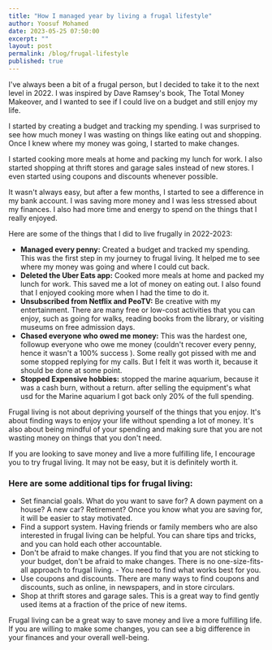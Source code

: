 ```yaml
---
title: "How I managed year by living a frugal lifestyle"
author: Yoosuf Mohamed
date: 2023-05-25 07:50:00
excerpt: ""
layout: post
permalink: /blog/frugal-lifestyle
published: true
---
```


I've always been a bit of a frugal person, but I decided to take it to the next level in 2022. I was inspired by Dave Ramsey's book, The Total Money Makeover, and I wanted to see if I could live on a budget and still enjoy my life.

I started by creating a budget and tracking my spending. I was surprised to see how much money I was wasting on things like eating out and shopping. Once I knew where my money was going, I started to make changes.

I started cooking more meals at home and packing my lunch for work. I also started shopping at thrift stores and garage sales instead of new stores. I even started using coupons and discounts whenever possible.

It wasn't always easy, but after a few months, I started to see a difference in my bank account. I was saving more money and I was less stressed about my finances. I also had more time and energy to spend on the things that I really enjoyed.

Here are some of the things that I did to live frugally in 2022-2023:

- **Managed every penny:** Created a budget and tracked my spending. This was the first step in my journey to frugal living. It helped me to see where my money was going and where I could cut back.
- **Deleted the Uber Eats app:** Cooked more meals at home and packed my lunch for work. This saved me a lot of money on eating out. I also found that I enjoyed cooking more when I had the time to do it.
- **Unsubscribed from Netflix and PeoTV:** Be creative with my entertainment. There are many free or low-cost activities that you can enjoy, such as going for walks, reading books from the library, or visiting museums on free admission days.
- **Chased everyone who owed me money:** This was the hardest one, followup everyone who owe me money (couldn't recover every penny, hence it wasn't a 100% success ). Some really got pissed with me and some stopped replying for my calls. But I felt it was worth it, because it should be done at some point.
- **Stopped Expensive hobbies:** stopped the marine aquarium, because it was a cash burn, without a return. after selling the equipment's what usd for the Marine aquarium I got back only 20% of the full spending.

Frugal living is not about depriving yourself of the things that you enjoy. It's about finding ways to enjoy your life without spending a lot of money. It's also about being mindful of your spending and making sure that you are not wasting money on things that you don't need.

If you are looking to save money and live a more fulfilling life, I encourage you to try frugal living. It may not be easy, but it is definitely worth it.

### Here are some additional tips for frugal living:

- Set financial goals. What do you want to save for? A down payment on a house? A new car? Retirement? Once you know what you are saving for, it will be easier to stay motivated.
- Find a support system. Having friends or family members who are also interested in frugal living can be helpful. You can share tips and tricks, and you can hold each other accountable.
- Don't be afraid to make changes. If you find that you are not sticking to your budget, don't be afraid to make changes. There is no one-size-fits-all approach to frugal living. - You need to find what works best for you.
- Use coupons and discounts. There are many ways to find coupons and discounts, such as online, in newspapers, and in store circulars.
- Shop at thrift stores and garage sales. This is a great way to find gently used items at a fraction of the price of new items.

Frugal living can be a great way to save money and live a more fulfilling life. If you are willing to make some changes, you can see a big difference in your finances and your overall well-being.
